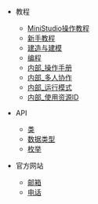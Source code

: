 <!-- _navbar.md 上面的导航栏  -->
* 教程

  * [MiniStudio操作教程](/Tutorials/Introduce/AboutMiniStudio)
  * [新手教程](/Tutorials/Introduce/OverView.md)
  * [建造与建模](/Tutorials/Build/OverView.md)
  * [编程](/Tutorials/Program/Programming.md)
  * [内部_操作手册](/Tutorials/Program/Programming.md)
  * [内部_多人协作](/Tutorials/Program/Programming.md)
  * [内部_运行模式](/Tutorials/Program/Programming.md)
  * [内部_使用资源ID](/Tutorials/Program/Programming.md)
  

  <!--* [人物](https://mini1.feishu.cn/wiki/wikcnAfwq9jj0awEhhEzSuXk2ef)
  * [发布](https://mini1.feishu.cn/wiki/wikcnAfwq9jj0awEhhEzSuXk2ef)
  * [Studio工具](https://mini1.feishu.cn/wiki/wikcnAfwq9jj0awEhhEzSuXk2ef)
  * [云服](https://mini1.feishu.cn/wiki/wikcnAfwq9jj0awEhhEzSuXk2ef)
  * [资源](https://mini1.feishu.cn/wiki/wikcnAfwq9jj0awEhhEzSuXk2ef) -->

* API
  <!-- * <a href="Api/Class/Summary.html">沙盒导图</a> -->
  * [类](/Api/Class/Script/LocalScriptNode.md)
  * [数据类型](/Api/DataType/Bool.md)
  * [枚举](/Api/Enumerate/Sound/EnumDefaultSound.md)

* 官方网站
  * [邮箱]()
  * [电话]()
